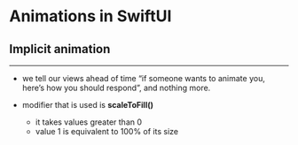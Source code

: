 #  Animations in SwiftUI

## Implicit animation
---
* we tell our views ahead of time “if someone wants to animate you, here’s how you should respond”, and nothing more. 

* modifier that is used is **scaleToFill()**
    * it takes values greater than 0
    * value 1 is equivalent to 100% of its size
